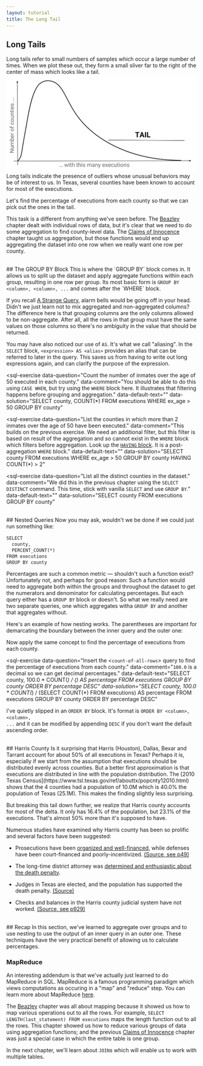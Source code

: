 ```yaml
---
layout: tutorial
title: The Long Tail
---
```


<a name="long_tail"></a>
## Long Tails
Long tails refer to small numbers of samples which occur a large number of times. When we plot these out, they form a small sliver far to the right of the center of mass which looks like a tail. <img src="imgs/execution_tail.png"> Long tails indicate the presence of outliers whose unusual behaviors may be of interest to us. In Texas, several counties have been known to account for most of the executions.

Let's find the percentage of executions from each county so that we can pick out the ones in the tail.

This task is a different from anything we've seen before. The [Beazley](beazley.html) chapter dealt with individual rows of data, but it's clear that we need to do some aggregation to find county-level data. The [Claims of Innocence](innocence.html) chapter taught us aggregation, but those functions would end up aggregating the dataset into one row when we really want one row per county.

<br>
<a name="groupby"></a>
## The GROUP BY Block
This is where the `GROUP BY` block comes in. It allows us to split up the dataset and apply aggregate functions within each group, resulting in one row per group. Its most basic form is <code class="codeblock">GROUP BY &lt;column&gt;, &lt;column&gt;, ...</code> and comes after the `WHERE` block.

<sql-exercise
  data-question="This query pulls the execution counts per county."
  data-default-text="SELECT
  county,
  COUNT(*) AS county_executions
FROM executions
GROUP BY county"></sql-exercise>

If you recall <a href='longtail.html#strange'>A Strange Query</a>, alarm bells would be going off in your head. Didn't we just learn not to mix aggregated and non-aggregated columns? The difference here is that grouping columns are the only columns allowed to be non-aggregate. After all, all the rows in that group must have the same values on those columns so there's no ambiguity in the value that should be returned.

You may have also noticed our use of `AS`. It's what we call "aliasing". In the `SELECT` block, <code class="codeblock">&lt;expression&gt; AS &lt;alias&gt;</code> provides an alias that can be referred to later in the query. This saves us from having to write out long expressions again, and can clarify the purpose of the expression.

<sql-quiz
  data-title="Mark the statements that are true."
  data-description="The query <pre>
SELECT
  county,
  ex_age/10 AS decade_age,
  COUNT(*)
FROM executions
GROUP BY county, decade_age</pre>">
  <sql-quiz-option
    data-value="valid"
    data-statement="is a valid query (ie. won't throw an error when run)."
    data-hint="Were you thrown off by <code>ex_age/10</code>? Grouping by transformed columns is fine too."
    data-correct="true"></sql-quiz-option>
  <sql-quiz-option
    data-value="gran"
    data-statement="will return more rows if we were to use <code>ex_age</code> instead of <code>ex_age/10</code>."
    data-hint="Remember that <code>ex_age/10</code> does integer division which rounds all the ages. This produces fewer unique groups."
    data-correct="true"></sql-quiz-option>
  <sql-quiz-option
    data-value="unique_combocc"
    data-statement="will return as many rows as there are unique combinations of counties and decade_ages in the dataset."
    data-hint="This is correct."
    data-correct="true"></sql-quiz-option>
  <sql-quiz-option
    data-statement="will return a group ('Bexar', 6) even though no Bexar county inmates were between 60 and 69 at execution time."
    data-hint="The <code>GROUP BY</code> block finds all combinations <i>in the dataset</i> rather than all theoretically possible combinations."
    data-value="abstract_cartesian"></sql-quiz-option>
  <sql-quiz-option
    data-statement="will have a different value of county for every row it returns."
    data-hint="This would be true only if <code>county</code> were the only grouping column. Here, we can have many groups with the same county but different decade_ages."
    data-value="one_col_diff"></sql-quiz-option>
  <sql-quiz-option
    data-statement="is valid even if we remove <code>county</code> from the <code>SELECT</code> block."
    data-hint="The grouping columns don't necessarily have to be in the <code>SELECT</code> block."
    data-value="missing_gp_col"
    data-correct="true"></sql-quiz-option>
  <sql-quiz-option
    data-statement="is a reasonable query after we add <code>last_statement IS NULL</code> to the <code>SELECT</code> but not the <code>GROUP BY</code> block."
    data-hint="Even though it would be  valid (in SQLite) for the reasons set forth in <a href='innocence.html#strange'>A Strange Query</a>, it is terrible form to have unaggregated, non-grouping columns in the <code>SELECT</code> block. Don't do it!"
    data-value="extra_gp_col"></sql-quiz-option>
</sql-quiz>

<sql-exercise
  data-question="Count the number of inmates over the age of 50 executed in each county."
  data-comment="You should be able to do this using <code>CASE WHEN</code>, but try using the <code>WHERE</code> block here. It illustrates that filtering happens before grouping and aggregation."
  data-default-text=""
  data-solution="SELECT county, COUNT(*)
FROM executions
WHERE ex_age > 50
GROUP BY county"
  ></sql-exercise>

<sql-exercise
  data-question="List the counties in which more than 2 inmates over the age of 50 have been executed."
  data-comment="This builds on the previous exercise. We need an additional filter, but this filter is based on result of the aggregation and so cannot exist in the <code>WHERE</code> block which filters before aggregation. Look up the <a href='https://www.w3schools.com/sql/sql_having.asp'><code>HAVING</code> block</a>. It is a post-aggregation <code>WHERE</code> block."
  data-default-text=""
  data-solution="SELECT county
FROM executions
WHERE ex_age > 50
GROUP BY county
HAVING COUNT(*) > 2"
  ></sql-exercise>

<sql-exercise
  data-question="List all the distinct counties in the dataset."
  data-comment="We did this in the previous chapter using the <code>SELECT DISTINCT</code> command. This time, stick with vanilla <code>SELECT</code> and use <code>GROUP BY</code>."
  data-default-text=""
  data-solution="SELECT county FROM executions GROUP BY county"
  ></sql-exercise>

<br>
<a name="nested"></a>
## Nested Queries
Now you may ask, wouldn't we be done if we could just run something like:

    SELECT
      county,
      PERCENT_COUNT(*)
    FROM executions
    GROUP BY county

Percentages are such a common metric &mdash; shouldn't such a function exist? Unfortunately not, and perhaps for good reason: Such a function would need to aggregate both within the groups and throughout the dataset to get the numerators and denominator for calculating percentages. But each query either has a `GROUP BY` block or doesn't. So what we really need are two separate queries, one which aggregates witha `GROUP BY` and another that aggregates without.

Here's an example of how nesting works. The parentheses are important for demarcating the boundary between the inner query and the outer one:

<sql-exercise
  data-question="Find the first and last name of the the inmate with the longest last statement (by character count)."
  data-comment="Write in a suitable query to nest in &lt;<code>length-of-longest-last-statement</code>&gt;."
  data-default-text="SELECT first_name, last_name
FROM executions
WHERE LEN(last_statement) =
    (<length-of-longest-last-statement>)"
  data-solution="SELECT first_name, last_name
FROM executions
WHERE LEN(last_statement) =
    (SELECT MAX(LEN(last_statement))
     FROM executions)"></sql-exercise>

Now apply the same concept to find the percentage of executions from each county.

<sql-exercise
  data-question="Insert the &lt;<code>count-of-all-rows</code>&gt; query to find the percentage of executions from each county."
  data-comment="<code>100.0</code> is a decimal so we can get decimal percentages."
  data-default-text="SELECT
  county,
  100.0 * COUNT(*) / (<count-of-all-rows>)
    AS percentage
FROM executions
GROUP BY county
ORDER BY percentage DESC"
  data-solution="SELECT
  county,
  100.0 * COUNT(*) / (SELECT COUNT(*) FROM executions)
    AS percentage
FROM executions
GROUP BY county
ORDER BY percentage DESC"
  ></sql-exercise>

I've quietly slipped in an `ORDER BY` block. It's format is <code class="codeblock">ORDER BY &lt;column&gt;, &lt;column&gt;, ...</code> and it can be modified by appending `DESC` if you don't want the default ascending order.

<br>
<a name="harris"></a>
## Harris County
Is it surprising that Harris (Houston), Dallas, Bexar and Tarrant account for about 50% of all executions in Texas? Perhaps it is, especially if we start from the assumption that executions should be distributed evenly across counties. But a better first approximation is that executions are distributed in line with the population distribution. The [2010 Texas Census](https://www.tsl.texas.gov/ref/abouttx/popcnty12010.html) shows that the 4 counties had a population of 10.0M which is 40.0% the population of Texas (25.1M). This makes the finding slightly less surprising.

But breaking this tail down further, we realize that Harris county accounts for most of the delta. It only has 16.4% of the population, but 23.1% of the executions. That's almost 50% more than it's supposed to have.

Numerous studies have examined why Harris county has been so prolific and several factors have been suggested:
 - <p>Prosecutions have been <a href="https://www.citylab.com/equity/2014/09/one-texas-county-is-responsible-for-most-of-the-executions-in-the-entire-us/380705/">organized and well-financed</a>, while defenses have been court-financed and poorly-incentivized. <a href="http://www.houstonlawreview.org/wp-content/uploads/2018/05/3-Steiker-896.pdf">(Source, see p49)</a>
 - <p>The long-time district attorney was <a href="https://www.chron.com/news/houston-texas/article/Former-DA-ran-powerful-death-penalty-machine-1833545.php">determined and enthusiastic about the death penalty</a>.
 - <p>Judges in Texas are elected, and the population has supported the death penalty. <a href="https://priceonomics.com/why-has-texas-executed-so-many-inmates/">(Source)</a>
 - <p>Checks and balances in the Harris county judicial system have not worked. <a href="http://www.houstonlawreview.org/wp-content/uploads/2018/05/3-Steiker-896.pdf">(Source, see p929)</a></p>

<br>
<a name="recap"></a>
## Recap
In this section, we've learned to aggregate over groups and to use nesting to use the output of an inner query in an outer one. These techniques have the very practical benefit of allowing us to calculate percentages.

<a name="mapreduce"></a>
<div class="sideNote">
  <h3>MapReduce</h3>
  <p>An interesting addendum is that we've actually just learned to do MapReduce in SQL. MapReduce is a famous programming paradigm which views computations as occuring in a "map" and "reduce" step. You can learn more about MapReduce <a href="https://stackoverflow.com/questions/28982/simple-explanation-of-mapreduce">here</a>.</p>
  <p>The <a href="beazley.html">Beazley</a> chapter was all about mapping because it showed us how to map various operations out to all the rows. For example, <code>SELECT LENGTH(last_statement) FROM executions</code> maps the length function out to all the rows. This chapter showed us how to reduce various groups of data using aggregation functions; and the previous <a href="innocence.html">Claims of Innocence</a> chapter was just a special case in which the entire table is one group.</p>
</div>

In the next chapter, we'll learn about `JOIN`s which will enable us to work with multiple tables.

